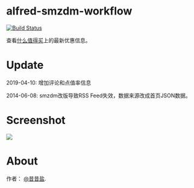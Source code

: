 alfred-smzdm-workflow
=====================

[![Build Status](https://travis-ci.org/dlutcat/alfred-smzdm-workflow.png?branch=master)](https://travis-ci.org/dlutcat/alfred-smzdm-workflow)

查看[什么值得买](http://www.smzdm.com)上的最新优惠信息。

Update
======

2019-04-10: 增加评论和点值率信息

2014-06-08: smzdm改版导致RSS Feed失效，数据来源改成首页JSON数据。

Screenshot
====
![](http://production.b0.upaiyun.com/pat/smzdm_screenshot.png)

About
===
作者： [@昔昔盐](http://weibo.com/opato).
